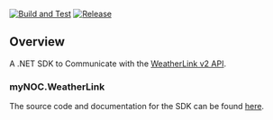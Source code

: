[![Build and Test](https://github.com/erenken/weatherlink/actions/workflows/build-tests.yml/badge.svg?branch=main)](https://github.com/erenken/weatherlink/actions/workflows/build-tests.yml) [![Release](https://github.com/erenken/weatherlink/actions/workflows/release.yml/badge.svg?branch=main)](https://github.com/erenken/weatherlink/actions/workflows/release.yml) 

## Overview

A .NET SDK to Communicate with the [WeatherLink v2 API](https://weatherlink.github.io/v2-api/).

### myNOC.WeatherLink

The source code and documentation for the SDK can be found [here](./src/myNOC.WeatherLink/README.md).

